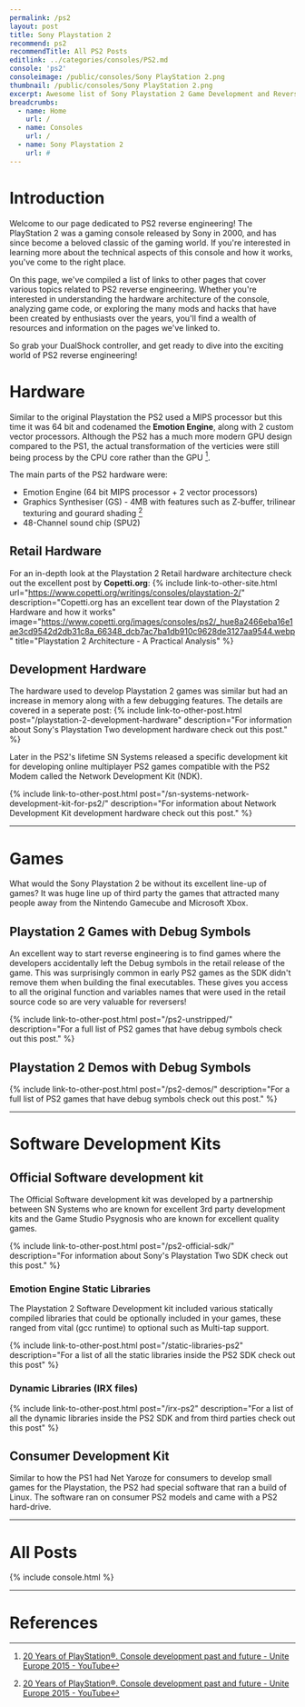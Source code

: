 ```yaml
---
permalink: /ps2
layout: post
title: Sony Playstation 2
recommend: ps2
recommendTitle: All PS2 Posts
editlink: ../categories/consoles/PS2.md
console: 'ps2'
consoleimage: /public/consoles/Sony PlayStation 2.png
thumbnail: /public/consoles/Sony PlayStation 2.png
excerpt: Awesome list of Sony Playstation 2 Game Development and Reverse Engineering information
breadcrumbs:
  - name: Home
    url: /
  - name: Consoles
    url: /
  - name: Sony Playstation 2
    url: #
---
```


# Introduction
Welcome to our page dedicated to PS2 reverse engineering! The PlayStation 2 was a gaming console released by Sony in 2000, and has since become a beloved classic of the gaming world. If you're interested in learning more about the technical aspects of this console and how it works, you've come to the right place. 

On this page, we've compiled a list of links to other pages that cover various topics related to PS2 reverse engineering. Whether you're interested in understanding the hardware architecture of the console, analyzing game code, or exploring the many mods and hacks that have been created by enthusiasts over the years, you'll find a wealth of resources and information on the pages we've linked to. 

So grab your DualShock controller, and get ready to dive into the exciting world of PS2 reverse engineering!

# Hardware
Similar to the original Playstation the PS2 used a MIPS processor but this time it was 64 bit and codenamed the **Emotion Engine**, along with 2 custom vector processors. Although the PS2 has a much more modern GPU design compared to the PS1, the actual transformation of the verticies were still being process by the CPU core rather than the GPU [^1].

The main parts of the PS2 hardware were:
* Emotion Engine (64 bit MIPS processor + 2 vector processors)
* Graphics Synthesiser (GS) - 4MB with features such as Z-buffer, trilinear texturing and gourard shading [^1]
* 48-Channel sound chip (SPU2)

## Retail Hardware
For an in-depth look at the Playstation 2 Retail hardware architecture check out the excellent post by **Copetti.org**:
{% include link-to-other-site.html url="https://www.copetti.org/writings/consoles/playstation-2/" description="Copetti.org has an excellent tear down of the Playstation 2 Hardware and how it works" image="https://www.copetti.org/images/consoles/ps2/_hue8a2466eba16e1ae3cd9542d2db31c8a_66348_dcb7ac7ba1db910c9628de3127aa9544.webp" title="Playstation 2 Architecture - A Practical Analysis"  %}


## Development Hardware
The hardware used to develop Playstation 2 games was similar but had an increase in memory along with a few debugging features. The details are covered in a seperate post:
{% include link-to-other-post.html post="/playstation-2-development-hardware" description="For information about Sony's Playstation Two development hardware check out this post." %}

Later in the PS2's lifetime SN Systems released a specific development kit for developing online multiplayer PS2 games compatible with the PS2 Modem called the Network Development Kit (NDK).

{% include link-to-other-post.html post="/sn-systems-network-development-kit-for-ps2/" description="For information about Network Development Kit development hardware check out this post." %}


---
# Games
What would the Sony Playstation 2 be without its excellent line-up of games? It was huge line up of third party the games that attracted many people away from the Nintendo Gamecube and Microsoft Xbox.

## Playstation 2 Games with Debug Symbols
An excellent way to start reverse engineering is to find games where the developers accidentally left the Debug symbols in the retail release of the game. This was surprisingly common in early PS2 games as the SDK didn't remove them when building the final executables. 
These gives you access to all the original function and variables names that were used in the retail source code so are very valuable for reversers!

{% include link-to-other-post.html post="/ps2-unstripped/" description="For a full list of PS2 games that have debug symbols check out this post." %}

## Playstation 2 Demos with Debug Symbols
{% include link-to-other-post.html post="/ps2-demos/" description="For a full list of PS2 games that have debug symbols check out this post." %}

---
# Software Development Kits

## Official Software development kit
The Official Software development kit was developed by a partnership between SN Systems who are known for excellent 3rd party development kits and the Game Studio Psygnosis who are known for excellent quality games.

{% include link-to-other-post.html post="/ps2-official-sdk/" description="For information about Sony's Playstation Two SDK check out this post." %}

### Emotion Engine Static Libraries
The Playstation 2 Software Development kit included various statically compiled libraries that could be optionally included in your games, these ranged from vital (gcc runtime) to optional such as Multi-tap support.

{% include link-to-other-post.html post="/static-libraries-ps2" description="For a list of all the static libraries inside the PS2 SDK check out this post" %}

### Dynamic Libraries (IRX files)
{% include link-to-other-post.html post="/irx-ps2" description="For a list of all the dynamic libraries inside the PS2 SDK and from third parties check out this post" %}

## Consumer Development Kit
Similar to how the PS1 had Net Yaroze for consumers to develop small games for the Playstation, the PS2 had special software that ran a build of Linux. The software ran on consumer PS2 models and came with a PS2 hard-drive.


---
# All Posts
<div>

{% include console.html %}
</div>

---
# References
[^1]: [20 Years of PlayStation®. Console development past and future - Unite Europe 2015 - YouTube](https://www.youtube.com/watch?v=fwCVTqSmioI)
